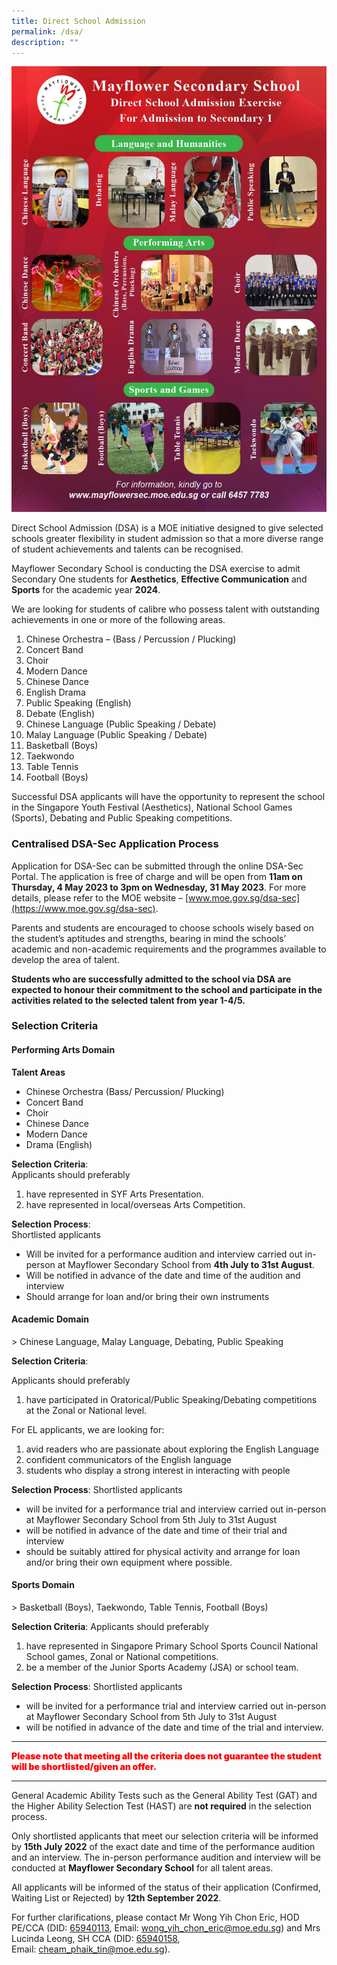 ```yaml
---
title: Direct School Admission
permalink: /dsa/
description: ""
---
```

![](/images/Mayflower%20Sec%20DSA%202023%20Poster.jpeg)

Direct School Admission (DSA) is a MOE initiative designed to give selected schools greater flexibility in student admission so that a more diverse range of student achievements and talents can be recognised.

Mayflower Secondary School is conducting the DSA exercise to admit Secondary One students for **Aesthetics**, **Effective Communication** and **Sports** for the academic year **2024**.

We are looking for students of calibre who possess talent with outstanding achievements in one or more of the following areas.

1.  Chinese Orchestra – (Bass / Percussion / Plucking)
2.  Concert Band
3.  Choir
4.  Modern Dance
5.  Chinese Dance
6.  English Drama
7.  Public Speaking (English)
8.  Debate (English)
9.  Chinese Language (Public Speaking / Debate)
10.  Malay Language (Public Speaking / Debate)
11.  Basketball (Boys)
12.  Taekwondo
13.  Table Tennis
14.  Football (Boys)

Successful DSA applicants will have the opportunity to represent the school in the Singapore Youth Festival (Aesthetics), National School Games (Sports), Debating and Public Speaking competitions.

### Centralised DSA-Sec Application Process

Application for DSA-Sec can be submitted through the online DSA-Sec Portal. The application is free of charge and will be open from **11am on Thursday, 4 May 2023 to 3pm on Wednesday, 31 May 2023**. For more details, please refer to the MOE website – [www.moe.gov.sg/dsa-sec](https://www.moe.gov.sg/dsa-sec).

Parents and students are encouraged to choose schools wisely based on the student’s aptitudes and strengths, bearing in mind the schools’ academic and non-academic requirements and the programmes available to develop the area of talent.

**Students who are successfully admitted to the school via DSA are expected to honour their commitment to the school and participate in the activities related to the selected talent from year 1-4/5.**

### Selection Criteria

#### Performing Arts Domain
**Talent Areas** <br>
* Chinese Orchestra (Bass/ Percussion/ Plucking)
* Concert Band
* Choir
* Chinese Dance
* Modern Dance
* Drama (English)

**Selection Criteria**:<br> 
Applicants should preferably

1.  have represented in SYF Arts Presentation.
2.  have represented in local/overseas Arts Competition.

**Selection Process**: <br>
Shortlisted applicants 

* Will be invited for a performance audition and interview carried out in-person at Mayflower Secondary School from **4th July to 31st August**.
*	Will be notified in advance of the date and time of the audition and interview
*	Should arrange for loan and/or bring their own instruments


#### Academic Domain
&gt; Chinese Language, Malay Language, Debating, Public Speaking

**Selection Criteria**:  

Applicants should preferably

1.  have participated in Oratorical/Public Speaking/Debating competitions at the Zonal or National level.

For EL applicants, we are looking for:

1.  avid readers who are passionate about exploring the English Language
2.  confident communicators of the English language
3.  students who display a strong interest in interacting with people

**Selection Process**: Shortlisted applicants 

*   will be invited for a performance trial and interview carried out in-person at Mayflower Secondary School from 5th&nbsp;July to 31st&nbsp;August
*   will be notified in advance of the date and time of their trial and interview
*   should be suitably attired for physical activity and arrange for loan and/or bring their own equipment where possible.

#### Sports Domain
&gt; Basketball (Boys), Taekwondo, Table Tennis, Football (Boys)

**Selection Criteria**:  Applicants should preferably

1.  have represented in Singapore Primary School Sports Council National School games, Zonal or National competitions.
2.  be a member of the Junior Sports Academy (JSA) or school team.

**Selection Process**: Shortlisted applicants 

*   will be invited for a performance trial and interview carried out in-person at Mayflower Secondary School from 5th&nbsp;July to 31st&nbsp;August
*   will be notified in advance of the date and time of the trial and interview.
-----
<p style="color:red; font-weight:1000">Please note that meeting all the criteria&nbsp;does not&nbsp;guarantee the student will be shortlisted/given an offer.</p>

------

General Academic Ability Tests such as the General Ability Test (GAT) and the Higher Ability Selection Test (HAST) are&nbsp;**not required**&nbsp;in the selection process.

Only shortlisted applicants that meet our selection criteria will be informed by&nbsp;**15th&nbsp;July 2022**&nbsp;of the exact date and time of the performance audition and an interview. The in-person performance audition and interview will be conducted at&nbsp;**Mayflower Secondary School**&nbsp;for all talent areas.&nbsp;

All applicants will be informed of the status of their application (Confirmed, Waiting List or Rejected) by&nbsp;**12th&nbsp;September 2022**.

For further clarifications, please contact Mr Wong Yih Chon Eric, HOD PE/CCA (DID: [65940113](tel:+65-6594-0113), Email:&nbsp;[wong\_yih\_chon\_eric@moe.edu.sg](mailto:wong_yih_chon_eric@moe.edu.sg)) and Mrs Lucinda Leong, SH CCA (DID: [65940158](tel:+65-6594-0158), Email:&nbsp;[cheam\_phaik\_tin@moe.edu.sg](mailto:cheam_phaik_tin@moe.edu.sg)).